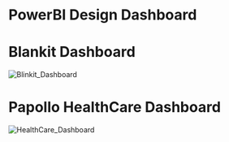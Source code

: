 # PowerBI Design Dashboard
# Blankit Dashboard 
![Blinkit_Dashboard](https://github.com/user-attachments/assets/07d32615-c701-49e4-9dba-efeea452de00)

# Papollo HealthCare Dashboard

![HealthCare_Dashboard](https://github.com/user-attachments/assets/949f832b-0299-44e4-8626-647866f282ca)
